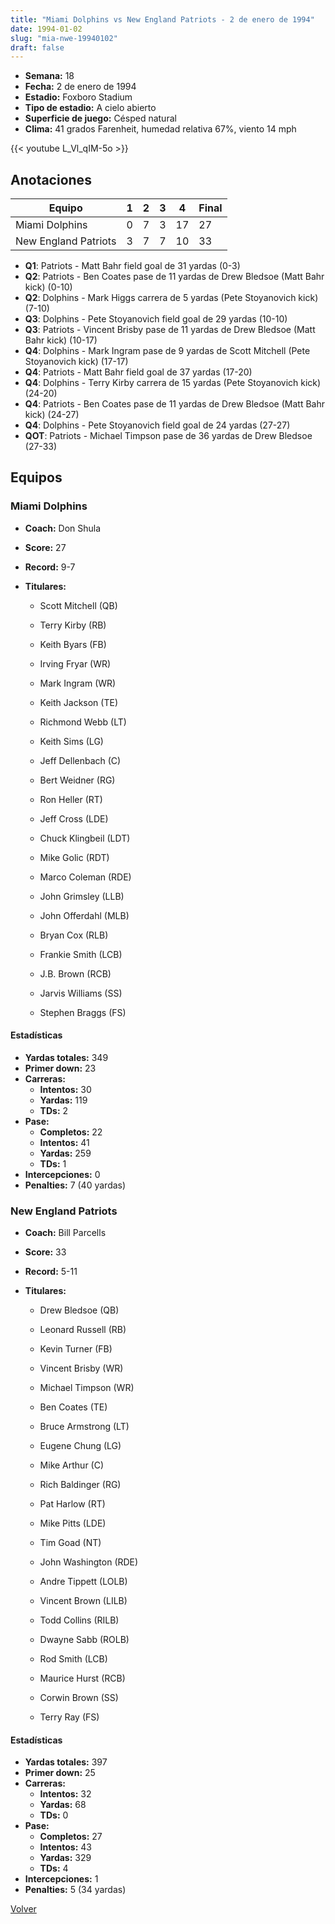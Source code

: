 ```yaml
---
title: "Miami Dolphins vs New England Patriots - 2 de enero de 1994"
date: 1994-01-02
slug: "mia-nwe-19940102"
draft: false
---
```


- **Semana:** 18
- **Fecha:** 2 de enero de 1994
- **Estadio:** Foxboro Stadium
- **Tipo de estadio:** A cielo abierto
- **Superficie de juego:** Césped natural
- **Clima:** 41 grados Farenheit, humedad relativa 67%, viento 14 mph


{{< youtube L_Vl_qIM-5o >}}


## Anotaciones
| Equipo | 1 | 2 | 3 | 4 | Final |
|--------|---|---|---|---|-------|
| Miami Dolphins  | 0 | 7 | 3 | 17  | 27 |
| New England Patriots  | 3 | 7 | 7 | 10  | 33 |
- **Q1**: Patriots - Matt Bahr field goal de 31 yardas (0-3)
- **Q2**: Patriots - Ben Coates pase de 11 yardas de Drew Bledsoe (Matt Bahr kick) (0-10)
- **Q2**: Dolphins - Mark Higgs carrera de 5 yardas (Pete Stoyanovich kick) (7-10)
- **Q3**: Dolphins - Pete Stoyanovich field goal de 29 yardas (10-10)
- **Q3**: Patriots - Vincent Brisby pase de 11 yardas de Drew Bledsoe (Matt Bahr kick) (10-17)
- **Q4**: Dolphins - Mark Ingram pase de 9 yardas de Scott Mitchell (Pete Stoyanovich kick) (17-17)
- **Q4**: Patriots - Matt Bahr field goal de 37 yardas (17-20)
- **Q4**: Dolphins - Terry Kirby carrera de 15 yardas (Pete Stoyanovich kick) (24-20)
- **Q4**: Patriots - Ben Coates pase de 11 yardas de Drew Bledsoe (Matt Bahr kick) (24-27)
- **Q4**: Dolphins - Pete Stoyanovich field goal de 24 yardas (27-27)
- **QOT**: Patriots - Michael Timpson pase de 36 yardas de Drew Bledsoe (27-33)


## Equipos


### Miami Dolphins
* **Coach:** Don Shula
* **Score:** 27
* **Record:** 9-7
* **Titulares:** 

  * Scott Mitchell (QB) 

  * Terry Kirby (RB) 

  * Keith Byars (FB) 

  * Irving Fryar (WR) 

  * Mark Ingram (WR) 

  * Keith Jackson (TE) 

  * Richmond Webb (LT) 

  * Keith Sims (LG) 

  * Jeff Dellenbach (C) 

  * Bert Weidner (RG) 

  * Ron Heller (RT) 

  * Jeff Cross (LDE) 

  * Chuck Klingbeil (LDT) 

  * Mike Golic (RDT) 

  * Marco Coleman (RDE) 

  * John Grimsley (LLB) 

  * John Offerdahl (MLB) 

  * Bryan Cox (RLB) 

  * Frankie Smith (LCB) 

  * J.B. Brown (RCB) 

  * Jarvis Williams (SS) 

  * Stephen Braggs (FS) 

#### Estadísticas
* **Yardas totales:** 349
* **Primer down:** 23
* **Carreras:**
  * **Intentos:** 30
  * **Yardas:** 119
  * **TDs:** 2
* **Pase:**
  * **Completos:** 22
  * **Intentos:** 41
  * **Yardas:** 259
  * **TDs:** 1
* **Intercepciones:** 0
* **Penalties:** 7 (40 yardas)

### New England Patriots
* **Coach:** Bill Parcells
* **Score:** 33
* **Record:** 5-11
* **Titulares:** 

  * Drew Bledsoe (QB) 

  * Leonard Russell (RB) 

  * Kevin Turner (FB) 

  * Vincent Brisby (WR) 

  * Michael Timpson (WR) 

  * Ben Coates (TE) 

  * Bruce Armstrong (LT) 

  * Eugene Chung (LG) 

  * Mike Arthur (C) 

  * Rich Baldinger (RG) 

  * Pat Harlow (RT) 

  * Mike Pitts (LDE) 

  * Tim Goad (NT) 

  * John Washington (RDE) 

  * Andre Tippett (LOLB) 

  * Vincent Brown (LILB) 

  * Todd Collins (RILB) 

  * Dwayne Sabb (ROLB) 

  * Rod Smith (LCB) 

  * Maurice Hurst (RCB) 

  * Corwin Brown (SS) 

  * Terry Ray (FS) 

#### Estadísticas
* **Yardas totales:** 397
* **Primer down:** 25
* **Carreras:**
  * **Intentos:** 32
  * **Yardas:** 68
  * **TDs:** 0
* **Pase:**
  * **Completos:** 27
  * **Intentos:** 43
  * **Yardas:** 329
  * **TDs:** 4
* **Intercepciones:** 1
* **Penalties:** 5 (34 yardas)


[Volver](/historia/1993)
